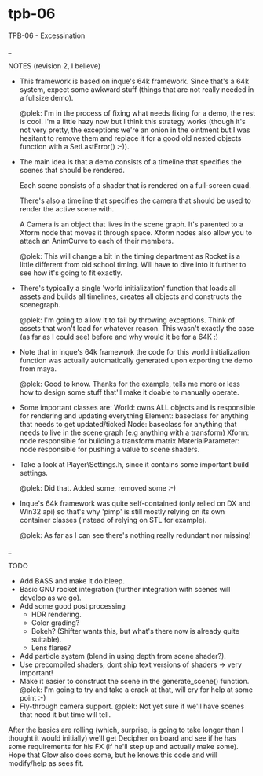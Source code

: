 tpb-06
======

TPB-06 - Excessination

_

NOTES (revision 2, I believe)

- This framework is based on inque's 64k framework. Since that's a 64k system,
  expect some awkward stuff (things that are not really needed in a fullsize demo).

  @plek: I'm in the process of fixing what needs fixing for a demo, the rest is cool.
  I'm a little hazy now but I think this strategy works (though it's not very pretty,
  the exceptions we're an onion in the ointment but I was hesitant to remove them and
  replace it for a good old nested objects function with a SetLastError() :-)).

- The main idea is that a demo consists of a timeline that specifies the 
  scenes that should be rendered.    
  
  Each scene consists of a shader that is rendered on a full-screen quad. 
  
  There's also a timeline that specifies the camera that should be used
  to render the active scene with.
  
  A Camera is an object that lives in the scene graph. It's parented to a
  Xform node that moves it through space. Xform nodes also allow you to attach
  an AnimCurve to each of their members.

  @plek: This will change a bit in the timing department as Rocket is a little
  different from old school timing. Will have to dive into it further to see how
  it's going to fit exactly.

- There's typically a single 'world initialization' function that loads all assets
  and builds all timelines, creates all objects and constructs the scenegraph.

  @plek: I'm going to allow it to fail by throwing exceptions. Think of assets that
  won't load for whatever reason. This wasn't exactly the case (as far as I could
  see) before and why would it be for a 64K :)

- Note that in inque's 64k framework the code for this world initialization function 
  was actually automatically generated upon exporting the demo from maya. 

  @plek: Good to know. Thanks for the example, tells me more or less how to design
  some stuff that'll make it doable to manually operate.
      
- Some important classes are:
  World: owns ALL objects and is responsible for rendering and updating everything
  Element: baseclass for anything that needs to get updated/ticked
  Node: baseclass for anything that needs to live in the scene graph (e.g anything with a transform)
  Xform: node responsible for building a transform matrix
  MaterialParameter: node responsible for pushing a value to scene shaders.
  
- Take a look at Player\Settings.h, since it contains some important build settings.

  @plek: Did that. Added some, removed some :-)

- Inque's 64k framework was quite self-contained (only relied on DX and Win32 api) 
  so that's why 'pimp' is still mostly relying on its own container classes
  (instead of relying on STL for example).

  @plek: As far as I can see there's nothing really redundant nor missing!

_
  
TODO

- Add BASS and make it do bleep.
- Basic GNU rocket integration (further integration with scenes will develop as we go).
- Add some good post processing
	- HDR rendering.
	- Color grading?
	- Bokeh? (Shifter wants this, but what's there now is already quite suitable).
	- Lens flares?
- Add particle system (blend in using depth from scene shader?).
- Use precompiled shaders; dont ship text versions of shaders -> very important!
- Make it easier to construct the scene in the generate_scene() function.
  @plek: I'm going to try and take a crack at that, will cry for help at some point :-)
- Fly-through camera support.
  @plek: Not yet sure if we'll have scenes that need it but time will tell.

After the basics are rolling (which, surprise, is going to take longer than I thought it
would initially) we'll get Decipher on board and see if he has some requirements for his
FX (if he'll step up and actually make some). Hope that Glow also does some, but he knows
this code and will modify/help as sees fit.
